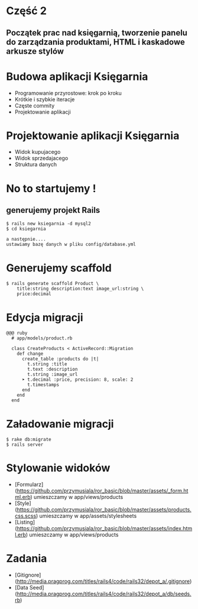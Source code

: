 <!SLIDE title-slide transition=fade>

# Część 2 #

<!SLIDE transition=fade>

## Początek prac nad księgarnią, tworzenie panelu do zarządzania produktami, HTML i kaskadowe arkusze stylów ##

<!SLIDE bullets incremental transition=fade>

# Budowa aplikacji Księgarnia

* Programowanie przyrostowe: krok po kroku
* Krótkie i szybkie iteracje
* Częste commity
* Projektowanie aplikacji

<!SLIDE  bullets incremental transition=fade>

# Projektowanie aplikacji Księgarnia

* Widok kupujacego
* Widok sprzedajacego
* Struktura danych


<!SLIDE  commandline incremental transition=fade>

# No to startujemy !
## generujemy projekt Rails

    $ rails new ksiegarnia -d mysql2
    $ cd ksiegarnia

    a następnie....
    ustawiamy bazę danych w pliku config/database.yml

<!SLIDE transition=fade>

# Generujemy scaffold

<!SLIDE commandline incremental transition=fade>

    $ rails generate scaffold Product \
        title:string description:text image_url:string \
        price:decimal

<!SLIDE small transition=fade>

# Edycja migracji 

    @@@ ruby
      # app/models/product.rb

      class CreateProducts < ActiveRecord::Migration 
        def change
          create_table :products do |t| 
            t.string :title
            t.text :description 
            t.string :image_url
          ➤ t.decimal :price, precision: 8, scale: 2
            t.timestamps
          end 
        end
      end


<!SLIDE commandline incremental transition=fade>

# Załadowanie migracji
  
    $ rake db:migrate
    $ rails server

<!SLIDE small transition=fade>

# Stylowanie widoków

<!SLIDE bullets incremental transition=fade>


* [Formularz] (https://github.com/przymusiala/ror_basic/blob/master/assets/_form.html.erb) umieszczamy w app/views/products
* [Style] (https://github.com/przymusiala/ror_basic/blob/master/assets/products.css.scss) umieszczamy w app/assets/stylesheets
* [Listing] (https://github.com/przymusiala/ror_basic/blob/master/assets/index.html.erb) umieszczamy w app/views/products

<!SLIDE bullets incremental small transition=fade>

# Zadania

* [Gitignore] (http://media.pragprog.com/titles/rails4/code/rails32/depot_a/.gitignore) 
* [Data Seed] (http://media.pragprog.com/titles/rails4/code/rails32/depot_a/db/seeds.rb)